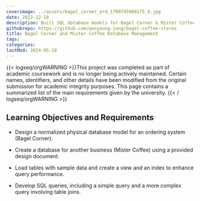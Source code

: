 ```yaml
---
coverimage: ../assets/bagel_corner_erd_1709745980175_0.jpg
date: 2022-12-18
description: Built SQL database models for Bagel Corner & Mister Coffee, including ER diagrams, tables, and queries, plus data loading and reporting.
githubrepo: https://github.com/wonyoung-jang/bagel-coffee-stores
title: Bagel Corner and Mister Coffee Database Management
tags:
categories:
lastMod: 2024-05-18
---
```

{{< logseq/orgWARNING >}}This project was completed as part of academic coursework and is no longer being actively maintained. Certain names, identifiers, and other details have been modified from the original submission for academic integrity purposes. This page contains a summarized list of the main requirements given by the university.
{{< / logseq/orgWARNING >}}

## Learning Objectives and Requirements

  + Design a normalized physical database model for an ordering system (Bagel Corner).

  + Create a database for another business (Mister Coffee) using a provided design document.

  + Load tables with sample data and create a view and an index to enhance query performance.

  + Develop SQL queries, including a simple query and a more complex query involving table joins.
